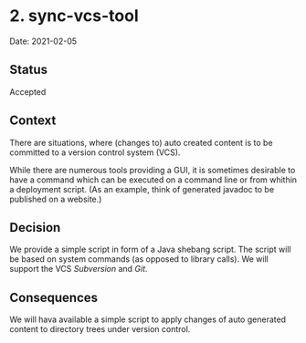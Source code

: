 # 2. sync-vcs-tool

Date: 2021-02-05

## Status

Accepted

## Context

There are situations, where (changes to) auto created content is to be committed to a version control system (VCS).

While there are numerous tools providing a GUI, it is sometimes desirable to have a command which can be executed on a command line or from whithin a deployment script. (As an example, think of generated javadoc to be published on a website.)

## Decision

We provide a simple script in form of a Java shebang script. The script will be based on system commands (as opposed to library calls). We will support the VCS _Subversion_ and _Git_.

## Consequences

We will hava available a simple script to apply changes of auto generated content to directory trees under version control.

